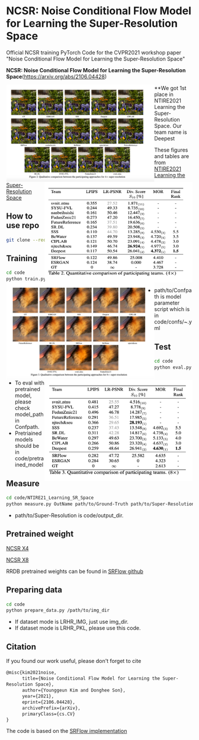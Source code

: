 # NCSR: Noise Conditional Flow Model for Learning the Super-Resolution Space

Official NCSR training PyTorch Code for the CVPR2021 workshop paper "Noise Conditional Flow Model for Learning the Super-Resolution Space" 

**NCSR: Noise Conditional Flow Model for Learning the Super-Resolution Space**(https://arxiv.org/abs/2106.04428)

<div align="left">
  <img src="code/docs/NCSR-fig2.png" style="float:left" width="400px">
  <img src="code/docs/NCSR-table2.png" style="float:right" width="400px">
</div>

<div align="left">
  <img src="code/docs/NCSR-fig3.png" style="float:left" width="400px">
  <img src="code/docs/NCSR-table3.png" style="float:right" width="400px">
</div>
**We got 1st place in NTIRE2021 Learning the Super-Resolution Space. Our team name is Deepest

These figures and tables are from [NTIRE2021 Learning the Super-Resolution Space](https://openaccess.thecvf.com/content/CVPR2021W/NTIRE/papers/Lugmayr_NTIRE_2021_Learning_the_Super-Resolution_Space_Challenge_CVPRW_2021_paper.pdf)

## How to use repo
```.bash
git clone --recursive https://github.com/younggeun-kim/NCSR.git
```


## Training

```.bash
cd code
python train.py -opt path/to/Confpath
```
* path/to/Confpath is model parameter script which is in code/confs/~.yml

## Test

```.bash
cd code
python eval.py --scale scale_factor --lrtest_path path/to/LRpath --conf_path path/to/Confpath
```
* To eval with pretrained model, please check model_path in Confpath. 
* Pretriained models should be in code/pretrained_model

## Measure

```.bash
cd code/NTIRE21_Learning_SR_Space
python measure.py OutName path/to/Ground-Truth path/to/Super-Resolution n_samples scale_factor 
```
* path/to/Super-Resolution is code/output_dir. 

## Pretrained weight
[NCSR X4](https://drive.google.com/file/d/1I0oWgqHMQbYdJahT3GGziIfJnht-33to/view?usp=sharing)

[NCSR X8](https://drive.google.com/file/d/1R4QTAd4D6en6NOreqSY_mDObU6JNWXmM/view?usp=sharing)

RRDB pretrained weights can be found in [SRFlow github](https://github.com/andreas128/SRFlow)

## Preparing data
```.bash
cd code
python prepare_data.py /path/to/img_dir
```
* If dataset mode is LRHR_IMG, just use img_dir.
* If dataset mode is LRHR_PKL, please use this code.

## Citation
If you found our work useful, please don't forget to cite
```
@misc{kim2021noise,
      title={Noise Conditional Flow Model for Learning the Super-Resolution Space}, 
      author={Younggeun Kim and Donghee Son},
      year={2021},
      eprint={2106.04428},
      archivePrefix={arXiv},
      primaryClass={cs.CV}
}
```

The code is based on the [SRFlow implementation](https://github.com/andreas128/SRFlow)
